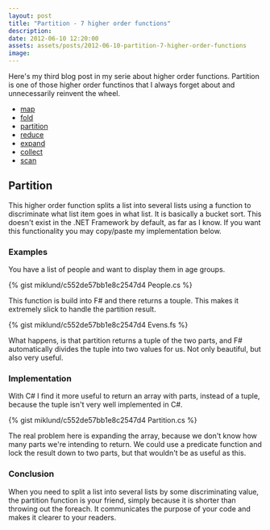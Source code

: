 ```yaml
---
layout: post
title: "Partition - 7 higher order functions"
description:
date: 2012-06-10 12:20:00
assets: assets/posts/2012-06-10-partition-7-higher-order-functions
image: 
---
```


Here's my third blog post in my serie about higher order functions. Partition is one of those higher order functinos that I always forget about and unnecessarily reinvent the wheel.

* [map](/2012/06/03/map-7-higher-order-functions)
* [fold](/2012/06/06/fold-7-higher-order-functions)
* [partition](/2012/06/10/partition-7-higher-order-functions)
* [reduce](/2012/06/16/reduce-7-higher-order-functions)
* [expand](/2012/06/19/expand-7-higher-order-functions)
* [collect](/2012/06/21/collect-7-higher-order-functions)
* [scan](/2012/06/23/scan-7-higher-order-functions)

## Partition

This higher order function splits a list into several lists using a function to discriminate what list item goes in what list. It is basically a bucket sort. This doesn't exist in the .NET Framework by default, as far as I know. If you want this functionality you may copy/paste my implementation below.

### Examples

You have a list of people and want to display them in age groups.

{% gist miklund/c552de57bb1e8c2547d4 People.cs %}

This function is build into F# and there returns a touple. This makes it extremely slick to handle the partition result.

{% gist miklund/c552de57bb1e8c2547d4 Evens.fs %}

What happens, is that partition returns a tuple of the two parts, and F# automatically divides the tuple into two values for us. Not only beautiful, but also very useful.

### Implementation

With C# I find it more useful to return an array with parts, instead of a tuple, because the tuple isn't very well implemented in C#.

{% gist miklund/c552de57bb1e8c2547d4 Partition.cs %}

The real problem here is expanding the array, because we don't know how many parts we're intending to return. We could use a predicate function and lock the result down to two parts, but that wouldn't be as useful as this.

### Conclusion

When you need to split a list into several lists by some discriminating value, the partition function is your friend, simply because it is shorter than throwing out the foreach. It communicates the purpose of your code and makes it clearer to your readers.
